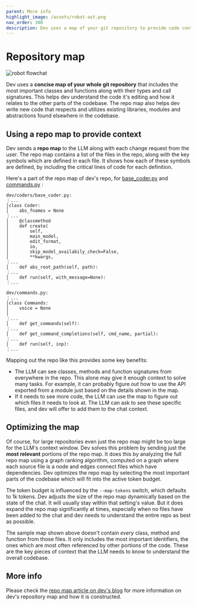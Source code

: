 ```yaml
---
parent: More info
highlight_image: /assets/robot-ast.png
nav_order: 300
description: Dev uses a map of your git repository to provide code context to LLMs.
---
```


# Repository map

![robot flowchat](/assets/robot-ast.png)

Dev
uses a **concise map of your whole git repository**
that includes
the most important classes and functions along with their types and call signatures.
This helps dev understand the code it's editing
and how it relates to the other parts of the codebase.
The repo map also helps dev write new code
that respects and utilizes existing libraries, modules and abstractions
found elsewhere in the codebase.

## Using a repo map to provide context

Dev sends a **repo map** to the LLM along with
each change request from the user.
The repo map contains a list of the files in the
repo, along with the key symbols which are defined in each file.
It shows how each of these symbols are defined, by including the critical lines of code for each definition.

Here's a part of
the repo map of dev's repo, for
[base_coder.py](https://github.com/Dev-AI/dev/blob/main/dev/coders/base_coder.py)
and
[commands.py](https://github.com/Dev-AI/dev/blob/main/dev/commands.py)
:

```
dev/coders/base_coder.py:
⋮...
│class Coder:
│    abs_fnames = None
⋮...
│    @classmethod
│    def create(
│        self,
│        main_model,
│        edit_format,
│        io,
│        skip_model_availabily_check=False,
│        **kwargs,
⋮...
│    def abs_root_path(self, path):
⋮...
│    def run(self, with_message=None):
⋮...

dev/commands.py:
⋮...
│class Commands:
│    voice = None
│
⋮...
│    def get_commands(self):
⋮...
│    def get_command_completions(self, cmd_name, partial):
⋮...
│    def run(self, inp):
⋮...
```

Mapping out the repo like this provides some key benefits:

  - The LLM can see classes, methods and function signatures from everywhere in the repo. This alone may give it enough context to solve many tasks. For example, it can probably figure out how to use the API exported from a module just based on the details shown in the map.
  - If it needs to see more code, the LLM can use the map to figure out which files it needs to look at. The LLM can ask to see these specific files, and dev will offer to add them to the chat context.

## Optimizing the map

Of course, for large repositories even just the repo map might be too large
for the LLM's context window.
Dev solves this problem by sending just the **most relevant**
portions of the repo map.
It does this by analyzing the full repo map using
a graph ranking algorithm, computed on a graph
where each source file is a node and edges connect
files which have dependencies.
Dev optimizes the repo map by
selecting the most important parts of the codebase
which will
fit into the active token budget.

The token budget is
influenced by the `--map-tokens` switch, which defaults to 1k tokens.
Dev adjusts the size of the repo map dynamically based on the state of the chat. It will usually stay within that setting's value. But it does expand the repo map
significantly at times, especially when no files have been added to the chat and dev needs to understand the entire repo as best as possible.


The sample map shown above doesn't contain *every* class, method and function from those
files.
It only includes the most important identifiers,
the ones which are most often referenced by other portions of the code.
These are the key pieces of context that the LLM needs to know to understand
the overall codebase.


## More info

Please check the
[repo map article on dev's blog](https://dev.chat/2023/10/22/repomap.html)
for more information on dev's repository map
and how it is constructed.
